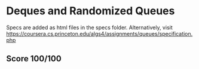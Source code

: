 # Deques and Randomized Queues

Specs are added as html files in the specs folder. 
Alternatively, visit https://coursera.cs.princeton.edu/algs4/assignments/queues/specification.php
## Score 100/100